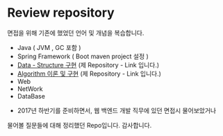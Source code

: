 
# **Review repository** 

면접을 위해 기존에 했었던 언어 및 개념을 복습합니다.

* Java ( JVM , GC 포함 )
* Spring Framework ( Boot maven project 설정 )
* [Data - Structure 구현](https://github.com/StiKuan/Java_Data_Structure) (제 Repository - Link 입니다.)
* [Algorithm 이론 및 구현](https://github.com/StiKuan/Java_Algorithm) (제 Repository - Link 입니다.)
* Web 
* NetWork
* DataBase


- 2017년 하반기를 준비하면서, 웹 백엔드 개발 직무에 있던 면접시 물어보았거나

물어볼 질문들에 대해 정리했던 Repo입니다. 감사합니다.
